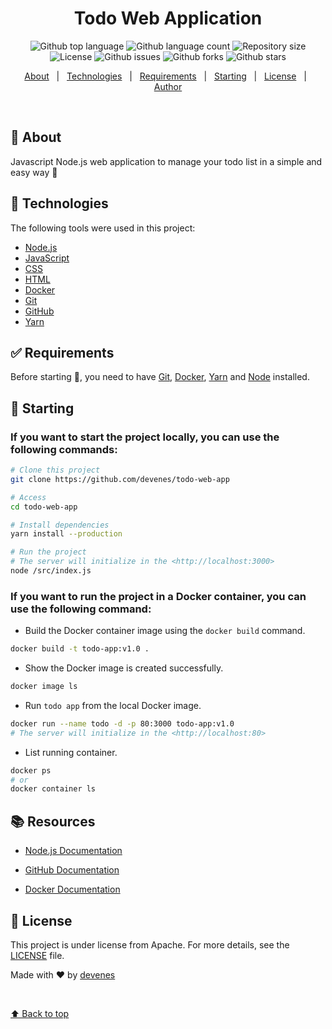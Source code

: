 <div align="center" id="top"> 
  <!-- <img src="./.github/app.gif" alt="Todo Web App" /> -->

  <!-- &#xa0; -->

  <!-- <a href="https://todowebapp.netlify.app">Demo</a> -->
</div>

<h1 align="center">Todo Web Application</h1>

<p align="center">
  <img alt="Github top language" src="https://img.shields.io/github/languages/top/devenes/todo-web-app?color=56BEB8">
  <img alt="Github language count" src="https://img.shields.io/github/languages/count/devenes/todo-web-app?color=56BEB8">
  <img alt="Repository size" src="https://img.shields.io/github/repo-size/devenes/todo-web-app?color=56BEB8">
  <img alt="License" src="https://img.shields.io/github/license/devenes/todo-web-app?color=56BEB8">
  <img alt="Github issues" src="https://img.shields.io/github/issues/devenes/todo-web-app?color=56BEB8" />
  <img alt="Github forks" src="https://img.shields.io/github/forks/devenes/todo-web-app?color=56BEB8" />
  <img alt="Github stars" src="https://img.shields.io/github/stars/devenes/todo-web-app?color=56BEB8" />
</p>

<!-- Status -->

<!-- <h4 align="center"> 
	🚧  Todo Web App 🚀 Under construction...  🚧
</h4> 

<hr> -->

<p align="center">
  <a href="#dart-about">About</a> &#xa0; | &#xa0; 
  <a href="#rocket-technologies">Technologies</a> &#xa0; | &#xa0;
  <a href="#white_check_mark-requirements">Requirements</a> &#xa0; | &#xa0;
  <a href="#checkered_flag-starting">Starting</a> &#xa0; | &#xa0;
  <a href="#memo-license">License</a> &#xa0; | &#xa0;
  <a href="https://github.com/devenes" target="_blank">Author</a>
</p>

<br>

## :dart: About ##

Javascript Node.js web application to manage your todo list in a simple and easy way 🚀 

## :rocket: Technologies ##

The following tools were used in this project:

- [Node.js](https://nodejs.org/en/)
- [JavaScript](https://developer.mozilla.org/en-US/docs/Web/JavaScript)
- [CSS](https://developer.mozilla.org/en-US/docs/Web/CSS)
- [HTML](https://developer.mozilla.org/en-US/docs/Web/HTML)
- [Docker](https://www.docker.com/)
- [Git](https://git-scm.com/)
- [GitHub](https://github.com/)
- [Yarn](https://yarnpkg.com/)

## :white_check_mark: Requirements ##

Before starting :checkered_flag:, you need to have [Git](https://git-scm.com), [Docker](https://www.docker.com/), [Yarn](https://yarnpkg.com/) and [Node](https://nodejs.org/en/) installed.

## :checkered_flag: Starting ##

### If you want to start the project locally, you can use the following commands:

```bash
# Clone this project
git clone https://github.com/devenes/todo-web-app
```

```bash
# Access
cd todo-web-app
```

```bash
# Install dependencies
yarn install --production
```

```bash
# Run the project
# The server will initialize in the <http://localhost:3000>
node /src/index.js
```

### If you want to run the project in a Docker container, you can use the following command:

- Build the Docker container image using the `docker build` command.

```bash
docker build -t todo-app:v1.0 .
```

- Show the Docker image is created successfully.

```bash
docker image ls
```

- Run `todo app` from the local Docker image.

```bash
docker run --name todo -d -p 80:3000 todo-app:v1.0
# The server will initialize in the <http://localhost:80>
```

- List running container.

```bash
docker ps
# or
docker container ls
```

## 📚 Resources

- [Node.js Documentation](https://nodejs.org/en/docs/)

- [GitHub Documentation](https://help.github.com/en/github/getting-started-with-github/about-the-github-command-line)

- [Docker Documentation](https://docs.docker.com/docker-for-mac/install/mac-docker)

## :memo: License ##

This project is under license from Apache. For more details, see the [LICENSE](LICENSE.md) file.


Made with :heart: by <a href="https://github.com/devenes" target="_blank">devenes</a>

&#xa0;

<a href="#top">⬆️ Back to top</a>
